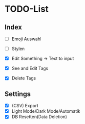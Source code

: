 # TODO-List

## Index
- [ ] Emoji Auswahl
- [ ] Stylen
- [X] Edit Something -> Text to input
- [X] See and Edit Tags
- [X] Delete Tags


## Settings
- [X] (CSV) Export
- [X] Light Mode/Dark Mode/Automatik
- [X] DB Resetten(Data Deletion) 